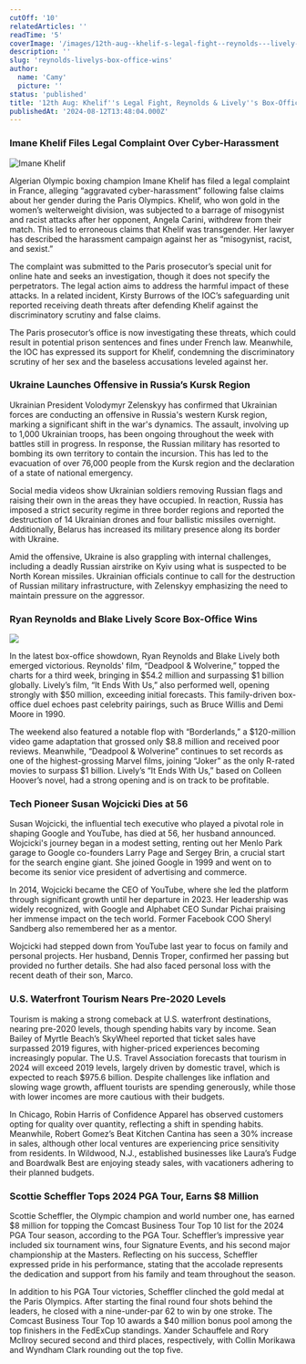 ```yaml
---
cutOff: '10'
relatedArticles: ''
readTime: '5'
coverImage: '/images/12th-aug--khelif-s-legal-fight--reynolds---lively-s-box-office-wins-b-I0ND.webp'
description: ''
slug: 'reynolds-livelys-box-office-wins'
author:
  name: 'Camy'
  picture: ''
status: 'published'
title: '12th Aug: Khelif''s Legal Fight, Reynolds & Lively''s Box-Office Wins'
publishedAt: '2024-08-12T13:48:04.000Z'
---
```


### Imane Khelif Files Legal Complaint Over Cyber-Harassment

![Imane Khelif](/images/12th-aug--khelifs-legal-fight--reynolds---livelys-box-office-wins-g3NT.webp)

Algerian Olympic boxing champion Imane Khelif has filed a legal complaint in France, alleging “aggravated cyber-harassment” following false claims about her gender during the Paris Olympics. Khelif, who won gold in the women’s welterweight division, was subjected to a barrage of misogynist and racist attacks after her opponent, Angela Carini, withdrew from their match. This led to erroneous claims that Khelif was transgender. Her lawyer has described the harassment campaign against her as “misogynist, racist, and sexist.”

The complaint was submitted to the Paris prosecutor’s special unit for online hate and seeks an investigation, though it does not specify the perpetrators. The legal action aims to address the harmful impact of these attacks. In a related incident, Kirsty Burrows of the IOC’s safeguarding unit reported receiving death threats after defending Khelif against the discriminatory scrutiny and false claims.

The Paris prosecutor’s office is now investigating these threats, which could result in potential prison sentences and fines under French law. Meanwhile, the IOC has expressed its support for Khelif, condemning the discriminatory scrutiny of her sex and the baseless accusations leveled against her.

### Ukraine Launches Offensive in Russia’s Kursk Region

Ukrainian President Volodymyr Zelenskyy has confirmed that Ukrainian forces are conducting an offensive in Russia's western Kursk region, marking a significant shift in the war's dynamics. The assault, involving up to 1,000 Ukrainian troops, has been ongoing throughout the week with battles still in progress. In response, the Russian military has resorted to bombing its own territory to contain the incursion. This has led to the evacuation of over 76,000 people from the Kursk region and the declaration of a state of national emergency.

Social media videos show Ukrainian soldiers removing Russian flags and raising their own in the areas they have occupied. In reaction, Russia has imposed a strict security regime in three border regions and reported the destruction of 14 Ukrainian drones and four ballistic missiles overnight. Additionally, Belarus has increased its military presence along its border with Ukraine.

Amid the offensive, Ukraine is also grappling with internal challenges, including a deadly Russian airstrike on Kyiv using what is suspected to be North Korean missiles. Ukrainian officials continue to call for the destruction of Russian military infrastructure, with Zelenskyy emphasizing the need to maintain pressure on the aggressor.

### Ryan Reynolds and Blake Lively Score Box-Office Wins

![](/images/12th-aug--khelif-s-legal-fight--reynolds---lively-s-box-office-wins-b-E0Mj.webp)

In the latest box-office showdown, Ryan Reynolds and Blake Lively both emerged victorious. Reynolds' film, “Deadpool & Wolverine,” topped the charts for a third week, bringing in $54.2 million and surpassing $1 billion globally. Lively’s film, “It Ends With Us,” also performed well, opening strongly with $50 million, exceeding initial forecasts. This family-driven box-office duel echoes past celebrity pairings, such as Bruce Willis and Demi Moore in 1990.

The weekend also featured a notable flop with “Borderlands,” a $120-million video game adaptation that grossed only $8.8 million and received poor reviews. Meanwhile, “Deadpool & Wolverine” continues to set records as one of the highest-grossing Marvel films, joining “Joker” as the only R-rated movies to surpass $1 billion. Lively’s “It Ends With Us,” based on Colleen Hoover’s novel, had a strong opening and is on track to be profitable.

### Tech Pioneer Susan Wojcicki Dies at 56

Susan Wojcicki, the influential tech executive who played a pivotal role in shaping Google and YouTube, has died at 56, her husband announced. Wojcicki's journey began in a modest setting, renting out her Menlo Park garage to Google co-founders Larry Page and Sergey Brin, a crucial start for the search engine giant. She joined Google in 1999 and went on to become its senior vice president of advertising and commerce.

In 2014, Wojcicki became the CEO of YouTube, where she led the platform through significant growth until her departure in 2023. Her leadership was widely recognized, with Google and Alphabet CEO Sundar Pichai praising her immense impact on the tech world. Former Facebook COO Sheryl Sandberg also remembered her as a mentor.

Wojcicki had stepped down from YouTube last year to focus on family and personal projects. Her husband, Dennis Troper, confirmed her passing but provided no further details. She had also faced personal loss with the recent death of their son, Marco.

### U.S. Waterfront Tourism Nears Pre-2020 Levels

Tourism is making a strong comeback at U.S. waterfront destinations, nearing pre-2020 levels, though spending habits vary by income. Sean Bailey of Myrtle Beach’s SkyWheel reported that ticket sales have surpassed 2019 figures, with higher-priced experiences becoming increasingly popular. The U.S. Travel Association forecasts that tourism in 2024 will exceed 2019 levels, largely driven by domestic travel, which is expected to reach $975.6 billion. Despite challenges like inflation and slowing wage growth, affluent tourists are spending generously, while those with lower incomes are more cautious with their budgets.

In Chicago, Robin Harris of Confidence Apparel has observed customers opting for quality over quantity, reflecting a shift in spending habits. Meanwhile, Robert Gomez’s Beat Kitchen Cantina has seen a 30% increase in sales, although other local ventures are experiencing price sensitivity from residents. In Wildwood, N.J., established businesses like Laura’s Fudge and Boardwalk Best are enjoying steady sales, with vacationers adhering to their planned budgets.

### Scottie Scheffler Tops 2024 PGA Tour, Earns $8 Million

Scottie Scheffler, the Olympic champion and world number one, has earned $8 million for topping the Comcast Business Tour Top 10 list for the 2024 PGA Tour season, according to the PGA Tour. Scheffler’s impressive year included six tournament wins, four Signature Events, and his second major championship at the Masters. Reflecting on his success, Scheffler expressed pride in his performance, stating that the accolade represents the dedication and support from his family and team throughout the season.

In addition to his PGA Tour victories, Scheffler clinched the gold medal at the Paris Olympics. After starting the final round four shots behind the leaders, he closed with a nine-under-par 62 to win by one stroke. The Comcast Business Tour Top 10 awards a $40 million bonus pool among the top finishers in the FedExCup standings. Xander Schauffele and Rory McIlroy secured second and third places, respectively, with Collin Morikawa and Wyndham Clark rounding out the top five.